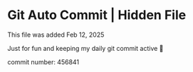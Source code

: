 # Git Auto Commit | Hidden File

This file was added Feb 12, 2025

Just for fun and keeping my daily git commit active 🤪

commit number: 456841
